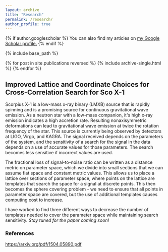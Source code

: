 ```yaml
---
layout: archive
title: "Research"
permalink: /research/
author_profile: true
---
```


{% if author.googlescholar %}
  You can also find my articles on <u><a href="{{author.googlescholar}}">my Google Scholar profile</a>.</u>
{% endif %}

{% include base_path %}

{% for post in site.publications reversed %}
  {% include archive-single.html %}
{% endfor %}

## Improved Lattice and Coordinate Choices for Cross-Correlation Search for Sco X-1

Scorpius X-1 is a low-mass x-ray binary (LMXB) source that is rapidly spinning and is a promising source for continuous gravitational wave emission. As a neutron star with a low-mass companion, it's high x-ray emission indicates a high accretion rate. Resulting nonaxisymmetric deformations can lead to gravitational wave emission at twice the rotation frequency of the star. This source is currently being observed by detectors at LIGO, Virgo, and KAGRA. The signal received depends on the parameters of the system, and the sensitivity of a search for the signal in the data depends on a use of accurate values for those parameters. The search becomes less sensitive if incorrect values are used.

The fractional loss of signal-to-noise ratio can be written as a distance metric on parameter space, which we divide into small sections that we can assume flat space and constant metric values. This allows us to place a lattice over sections of parameter space, where points on the lattice are templates that search the space for a signal at discrete points. This then becomes the sphere covering problem - we need to ensure that all points in parameter space are covered, but the use of additional templates causes computing cost to increase.

I have worked to find three different ways to decrease the number of templates needed to cover the parameter space while maintaining search sensitivity. *Stay tuned for the paper coming soon!*

### References
<https://arxiv.org/pdf/1504.05890.pdf>
